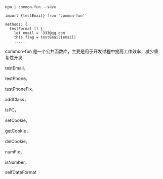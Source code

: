
```
npm i common-fun --save
```

```
import {testEmail} from 'common-fun'

methods: {
  testFormat () {
    let email = '333@qq.com'
    this.flag = testEmail(email)
    .....
```

common-fun 是一个公共函数库，主要是用于开发过程中提高工作效率，减少重复性开发

testEmail，

testPhone，

testPhoneFix，

addClass，

IsPC，

setCookie，

getCookie，

delCookie，

numFix，

isNumber，

selfDateFormat